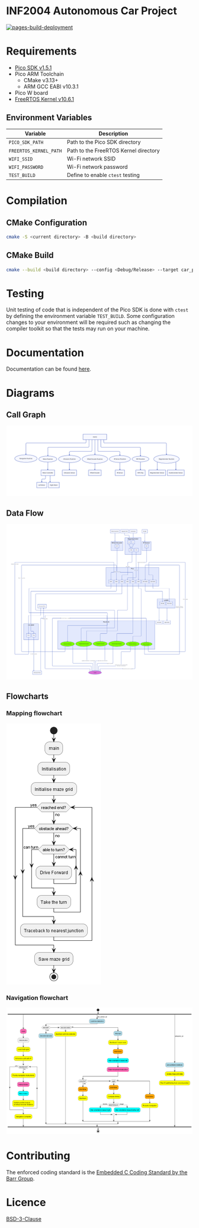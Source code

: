 # INF2004 Autonomous Car Project
[![pages-build-deployment](https://github.com/ForceLightning/INF2004-Project/actions/workflows/pages/pages-build-deployment/badge.svg)](https://github.com/ForceLightning/INF2004-Project/actions/workflows/pages/pages-build-deployment)

# Requirements
- [Pico SDK v1.5.1](https://github.com/raspberrypi/pico-sdk/)
- Pico ARM Toolchain
    - CMake v3.13+
    - ARM GCC EABI v10.3.1
- Pico W board
- [FreeRTOS Kernel v10.6.1](https://github.com/FreeRTOS/FreeRTOS-Kernel/releases/tag/V10.6.1)

## Environment Variables

| Variable | Description |
| -- | -- |
| `PICO_SDK_PATH` | Path to the Pico SDK directory |
| `FREERTOS_KERNEL_PATH` | Path to the FreeRTOS Kernel directory |
| `WIFI_SSID` | Wi-Fi network SSID |
| `WIFI_PASSWORD` | Wi-Fi network password |
| `TEST_BUILD` | Define to enable `ctest` testing |


# Compilation

## CMake Configuration
```bash
cmake -S <current directory> -B <build directory>
```

## CMake Build
```bash
cmake --build <build directory> --config <Debug/Release> --target car_project -j 18 --
```

# Testing
Unit testing of code that is independent of the Pico SDK is done with `ctest` by defining the environment variable `TEST_BUILD`. Some configuration changes to your environment will be required such as changing the compiler toolkit so that the tests may run on your machine.

# Documentation
Documentation can be found [here](https://forcelightning.github.io/INF2004-Project/).

# Diagrams
## Call Graph
![Call graph](images/callgraph.svg)

## Data Flow
![Data flow](images/dataflow.svg)

## Flowcharts
### Mapping flowchart
![Mapping](images/mapping_flowchart.png)
### Navigation flowchart
![Navigation](images/navigation_flowchart.png)

# Contributing

The enforced coding standard is the [Embedded C Coding Standard by the Barr Group](https://barrgroup.com/embedded-systems/books/embedded-c-coding-standard).

# Licence
[BSD-3-Clause](LICENSE.txt)